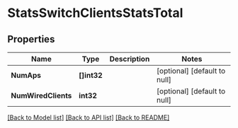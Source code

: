 # StatsSwitchClientsStatsTotal

## Properties
Name | Type | Description | Notes
------------ | ------------- | ------------- | -------------
**NumAps** | **[]int32** |  | [optional] [default to null]
**NumWiredClients** | **int32** |  | [optional] [default to null]

[[Back to Model list]](../README.md#documentation-for-models) [[Back to API list]](../README.md#documentation-for-api-endpoints) [[Back to README]](../README.md)

